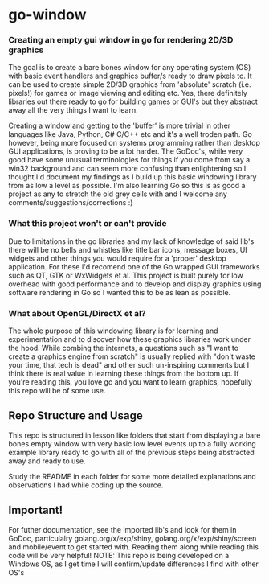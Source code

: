 # go-window

### Creating an empty gui window in go for rendering 2D/3D graphics
The goal is to create a bare bones window for any operating system (OS) with basic event handlers 
and graphics buffer/s ready to draw pixels to. It can be used to create simple 2D/3D graphics 
from 'absolute' scratch (i.e. pixels!) for games or image viewing and editing etc.
Yes, there definitely libraries out there ready to go for building games or GUI's but they abstract
away all the very things I want to learn.

Creating a window and getting to the 'buffer' is more trivial in other languages like Java, Python, C# C/C++ etc 
and it's a well troden path. Go however, being more focused on systems programming rather than desktop 
GUI applications, is proving to be a lot harder.
The GoDoc's, while very good have some unusual terminologies for things if you come from say a win32 background
and can seem more confusing than enlightening so I thought I'd document my findings as I build up this basic 
windowing library from as low a level as possible.
I'm also learning Go so this is as good a project as any to stretch the old grey cells with and I welcome any
comments/suggestions/corrections :)

### What this project won't or can't provide
Due to limitations in the go libraries and my lack of knowledge of said lib's there will
be no bells and whistles like title bar icons, message boxes, UI widgets and other things you
would require for a 'proper' desktop application. For these I'd recomend one of the Go wrapped
GUI frameworks such as QT, GTK or WxWidgets et al.
This project is built purely for low overhead with good performance and to develop and display 
graphics using software rendering in Go so I wanted this to be as lean as possible.

### What about OpenGL/DirectX et al?
The whole purpose of this windowing library is for learning and experimentation and to discover how these
graphics libraries work under the hood. While combing the internets, a questions such as "I want to create
a graphics engine from scratch" is usually replied with "don't waste your time, that tech is dead" and other
such un-inspiring comments but I think there is real value in learning these things from the bottom up.
If you're reading this, you love go and you want to learn graphics, hopefully this repo will be of some use.

## Repo Structure and Usage
This repo is structured in lesson like folders that start from displaying a bare bones empty window with
very basic low level events up to a fully working example library ready to go with all of the previous steps
being abstracted away and ready to use.

Study the README in each folder for some more detailed explanations and observations I had while coding
up the source.

## Important!
For futher documentation, see the imported lib's and look for them in GoDoc, particulalry golang.org/x/exp/shiny,
golang.org/x/exp/shiny/screen and mobile/event to get started with. 
Reading them along while reading this code will be very helpful!
NOTE: This repo is being developed on a Windows OS, as I get time I will confirm/update differences
I find with other OS's




